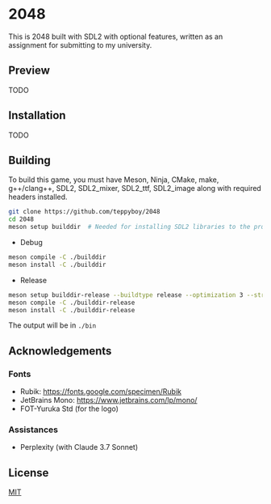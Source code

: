# 2048

This is 2048 built with SDL2 with optional features, written as an assignment for submitting to my university.

## Preview

TODO

## Installation

TODO 

## Building
To build this game, you must have Meson, Ninja, CMake, make, g++/clang++, SDL2, SDL2_mixer, SDL2_ttf, SDL2_image along with required headers installed.

```bash
git clone https://github.com/teppyboy/2048
cd 2048
meson setup builddir  # Needed for installing SDL2 libraries to the project.
```

+ Debug
```bash
meson compile -C ./builddir
meson install -C ./builddir
```

+ Release
```bash
meson setup builddir-release --buildtype release --optimization 3 --strip
meson compile -C ./builddir-release
meson install -C ./builddir-release
```

The output will be in `./bin`

## Acknowledgements

### Fonts
+ Rubik: https://fonts.google.com/specimen/Rubik
+ JetBrains Mono: https://www.jetbrains.com/lp/mono/
+ FOT-Yuruka Std (for the logo)
### Assistances
+ Perplexity (with Claude 3.7 Sonnet)

## License

[MIT](./LICENSE)

